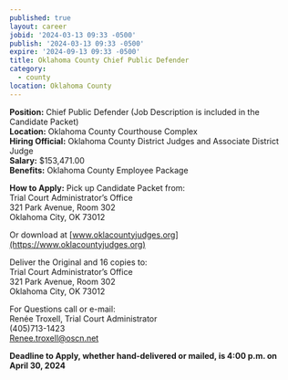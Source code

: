 ```yaml
---
published: true
layout: career
jobid: '2024-03-13 09:33 -0500'
publish: '2024-03-13 09:33 -0500'
expire: '2024-09-13 09:33 -0500'
title: Oklahoma County Chief Public Defender
category:
  - county
location: Oklahoma County
---
```

**Position:** Chief Public Defender (Job Description is included in the Candidate Packet)  
**Location:** Oklahoma County Courthouse Complex  
**Hiring Official:** Oklahoma County District Judges and Associate District Judge  
**Salary:** $153,471.00  
**Benefits:** Oklahoma County Employee Package

**How to Apply:** 
Pick up Candidate Packet from:   
Trial Court Administrator’s Office  
321 Park Avenue, Room 302  
Oklahoma City, OK 73012  

Or download at [www.oklacountyjudges.org](https://www.oklacountyjudges.org)

Deliver the Original and 16 copies to:	  			
Trial Court Administrator’s Office  
321 Park Avenue, Room 302  
Oklahoma City, OK 73012  

For Questions call or e-mail:  
Ren&eacute;e Troxell, Trial Court Administrator  
(405)713-1423  
[Renee.troxell@oscn.net](mailto:Renee.troxell@oscn.net)  

**Deadline to Apply, whether hand-delivered or mailed, is 4:00 p.m. on April 30, 2024**
